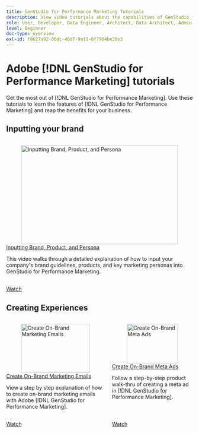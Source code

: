 ```yaml
---
title: GenStudio for Performance Marketing Tutorials
description: View video tutorials about the capabilities of GenStudio for Performance Marketing. Learn how to quickly create on-brand assets, generate variations, and optimize experiences.
role: User, Developer, Data Engineer, Architect, Data Architect, Admin, Leader
level: Beginner
doc-type: overview
exl-id: f8627a92-06dc-46d7-9a11-8f7964be30e3
---
```

# Adobe [!DNL GenStudio for Performance Marketing] tutorials


Get the most out of [!DNL GenStudio for Performance Marketing]. Use these tutorials to learn the features of [!DNL GenStudio for Performance Marketing] and reap the benefits for your business. 

## Inputting your brand

<!-- CARDS

* ./inputting-your-brand/inputting-brand-product-persona.md

-->
<!-- START CARDS HTML - DO NOT MODIFY BY HAND -->
<div class="columns">
    <div class="column is-half-tablet is-half-desktop is-one-third-widescreen" aria-label="Inputting Brand, Product, and Persona">
        <div class="card" style="height: 100%; display: flex; flex-direction: column; height: 100%;">
            <div class="card-image">
                <figure class="image x-is-16by9">
                    <a href="./inputting-your-brand/inputting-brand-product-persona.md" title="Inputting Brand, Product, and Persona" target="_blank" rel="referrer">
                        <img class="is-bordered-r-small" src="https://video.tv.adobe.com/v/3439371/?format=jpeg&nocache=1732633204686" alt="Inputting Brand, Product, and Persona"
                             style="width: 100%; aspect-ratio: 16 / 9; object-fit: cover; overflow: hidden; display: block; margin: auto;">
                    </a>
                </figure>
            </div>
            <div class="card-content is-padded-small" style="display: flex; flex-direction: column; flex-grow: 1; justify-content: space-between;">
                <div class="top-card-content">
                    <p class="headline is-size-6 has-text-weight-bold">
                        <a href="./inputting-your-brand/inputting-brand-product-persona.md" target="_blank" rel="referrer" title="Inputting Brand, Product, and Persona">Inputting Brand, Product, and Persona</a>
                    </p>
                    <p class="is-size-6">This video walks through a detailed explanation of how to input your company's brand guidelines, products, and key marketing personas into GenStudio for Performance Marketing.</p>
                </div>
                <a href="./inputting-your-brand/inputting-brand-product-persona.md" target="_blank" rel="referrer" class="spectrum-Button spectrum-Button--outline spectrum-Button--primary spectrum-Button--sizeM" style="align-self: flex-start; margin-top: 1rem;">
                    <span class="spectrum-Button-label has-no-wrap has-text-weight-bold">Watch</span>
                </a>
            </div>
        </div>
    </div>
</div>
<!-- END CARDS HTML - DO NOT MODIFY BY HAND -->

## Creating Experiences

<!-- CARDS

* ./creating-experiences/creating-on-brand-emails.md
* ./creating-experiences/creating-on-meta-ads.md

-->
<!-- START CARDS HTML - DO NOT MODIFY BY HAND -->
<div class="columns">
    <div class="column is-half-tablet is-half-desktop is-one-third-widescreen" aria-label="Create On-Brand Marketing Emails">
        <div class="card" style="height: 100%; display: flex; flex-direction: column; height: 100%;">
            <div class="card-image">
                <figure class="image x-is-16by9">
                    <a href="./creating-experiences/creating-on-brand-emails.md" title="Create On-Brand Marketing Emails" target="_blank" rel="referrer">
                        <img class="is-bordered-r-small" src="https://video.tv.adobe.com/v/3435056/?format=jpeg&nocache=1732633205780" alt="Create On-Brand Marketing Emails"
                             style="width: 100%; aspect-ratio: 16 / 9; object-fit: cover; overflow: hidden; display: block; margin: auto;">
                    </a>
                </figure>
            </div>
            <div class="card-content is-padded-small" style="display: flex; flex-direction: column; flex-grow: 1; justify-content: space-between;">
                <div class="top-card-content">
                    <p class="headline is-size-6 has-text-weight-bold">
                        <a href="./creating-experiences/creating-on-brand-emails.md" target="_blank" rel="referrer" title="Create On-Brand Marketing Emails">Create On-Brand Marketing Emails</a>
                    </p>
                    <p class="is-size-6">View a step by step explanation of how to create on-brand marketing emails with Adobe [!DNL GenStudio for Performance Marketing].</p>
                </div>
                <a href="./creating-experiences/creating-on-brand-emails.md" target="_blank" rel="referrer" class="spectrum-Button spectrum-Button--outline spectrum-Button--primary spectrum-Button--sizeM" style="align-self: flex-start; margin-top: 1rem;">
                    <span class="spectrum-Button-label has-no-wrap has-text-weight-bold">Watch</span>
                </a>
            </div>
        </div>
    </div>
    <div class="column is-half-tablet is-half-desktop is-one-third-widescreen" aria-label="Create On-Brand Meta Ads">
        <div class="card" style="height: 100%; display: flex; flex-direction: column; height: 100%;">
            <div class="card-image">
                <figure class="image x-is-16by9">
                    <a href="./creating-experiences/creating-on-meta-ads.md" title="Create On-Brand Meta Ads" target="_blank" rel="referrer">
                        <img class="is-bordered-r-small" src="https://video.tv.adobe.com/v/3435057/?format=jpeg&nocache=1732633205785" alt="Create On-Brand Meta Ads"
                             style="width: 100%; aspect-ratio: 16 / 9; object-fit: cover; overflow: hidden; display: block; margin: auto;">
                    </a>
                </figure>
            </div>
            <div class="card-content is-padded-small" style="display: flex; flex-direction: column; flex-grow: 1; justify-content: space-between;">
                <div class="top-card-content">
                    <p class="headline is-size-6 has-text-weight-bold">
                        <a href="./creating-experiences/creating-on-meta-ads.md" target="_blank" rel="referrer" title="Create On-Brand Meta Ads">Create On-Brand Meta Ads</a>
                    </p>
                    <p class="is-size-6">Follow a step-by-step product walk-thru of creating a meta ad in [!DNL GenStudio for Performance Marketing].</p>
                </div>
                <a href="./creating-experiences/creating-on-meta-ads.md" target="_blank" rel="referrer" class="spectrum-Button spectrum-Button--outline spectrum-Button--primary spectrum-Button--sizeM" style="align-self: flex-start; margin-top: 1rem;">
                    <span class="spectrum-Button-label has-no-wrap has-text-weight-bold">Watch</span>
                </a>
            </div>
        </div>
    </div>
</div>
<!-- END CARDS HTML - DO NOT MODIFY BY HAND -->

<!-- 

To get started, 

* See the **"What's New"** section below for the latest updates and features
* **Staff Picks** highlights some of our favorite content 
* Explore the content by topic and subtopic in the **left navigation**
* Use the **search** field at the top of the page if you know what you want to learn

Curated learning experiences by role and skill level are also offered in the courses section. Simply sign-in with your Adobe ID and navigate to **Learn > Recommended courses** in the top navigation.


<div id="recs-overview-body-1"></div>
<div id="recs-overview-body-2"></div>
<div id="recs-overview-body-3"></div>
<div id="recs-overview-body-4"></div>
<div id="recs-overview-body-5"></div>
<div id="recs-overview-body-6"></div>

<div id="staff-picks-section">

-->

<!--  
## Staff picks

<table>
<tr>
  <td>
    <a href="./creating-experiences/creating-on-brand-emails.md">
      <img alt="Creating On-Brand Marketing Emails" src="https://video.tv.adobe.com/v/3435056?format=jpeg" />
    </a>
    <div>
      <a href="./creating-experiences/creating-on-brand-emails.md">
    <strong>Creating On-Brand Marketing Emails</strong>
    </a>
    </div>
    <p>
    <em>A step by step explanation of how to create on-brand marketing emails with Adobe's GenStudio for Performance Marketing.</em>
    <p>
  </td>
  <td>
    <a href="./creating-experiences/creating-on-meta-ads.md">
      <img alt="Creating On-Brand Meta Ads" src="https://video.tv.adobe.com/v/3435057?format=jpeg" />
    </a>
    <div>
      <a href="./creating-experiences/creating-on-meta-ads.md">
    <strong>Creating On-Brand Meta Ads</strong>
    </a>
    </div>
    <p>
    <em>Follow a step-by-step product walk-thru of creating a meta ad in GenStudio for Performance Marketing.</em>
    <p>
  </td>
</table>

</div>

 
## Additional resources

[Adobe Analytics documentation](https://experienceleague.adobe.com/docs/analytics.html)

-->
